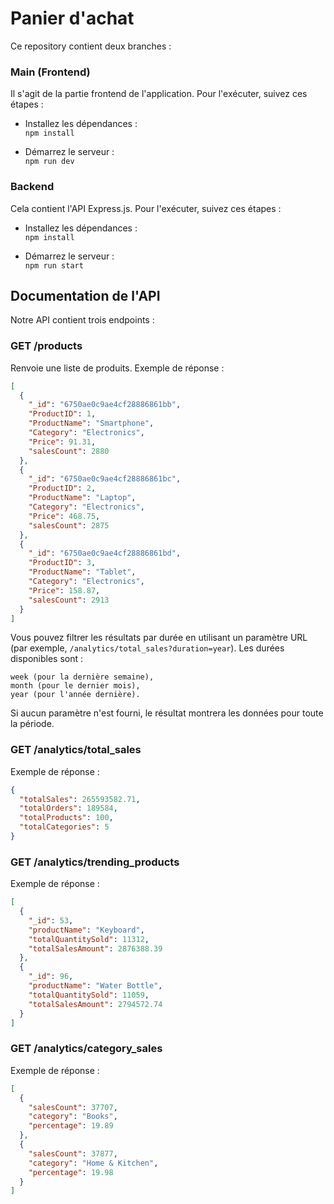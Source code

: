 # Panier d'achat

Ce repository contient deux branches :

### Main (Frontend)

Il s'agit de la partie frontend de l'application. Pour l'exécuter, suivez ces étapes :

- Installez les dépendances :  
  `npm install`

- Démarrez le serveur :  
  `npm run dev`

### Backend

Cela contient l'API Express.js. Pour l'exécuter, suivez ces étapes :

- Installez les dépendances :  
  `npm install`

- Démarrez le serveur :  
  `npm run start`

## Documentation de l'API

Notre  API contient trois endpoints :

### GET /products

Renvoie une liste de produits. Exemple de réponse :

```json
[
  {
    "_id": "6750ae0c9ae4cf28886861bb",
    "ProductID": 1,
    "ProductName": "Smartphone",
    "Category": "Electronics",
    "Price": 91.31,
    "salesCount": 2880
  },
  {
    "_id": "6750ae0c9ae4cf28886861bc",
    "ProductID": 2,
    "ProductName": "Laptop",
    "Category": "Electronics",
    "Price": 468.75,
    "salesCount": 2875
  },
  {
    "_id": "6750ae0c9ae4cf28886861bd",
    "ProductID": 3,
    "ProductName": "Tablet",
    "Category": "Electronics",
    "Price": 158.87,
    "salesCount": 2913
  }
]
```

Vous pouvez filtrer les résultats par durée en utilisant un paramètre URL (par exemple, `/analytics/total_sales?duration=year`). Les durées disponibles sont :

    week (pour la dernière semaine),
    month (pour le dernier mois),
    year (pour l'année dernière).

Si aucun paramètre n'est fourni, le résultat montrera les données pour toute la période.

### GET /analytics/total_sales

 Exemple de réponse :
 
```json
{
  "totalSales": 265593582.71,
  "totalOrders": 189584,
  "totalProducts": 100,
  "totalCategories": 5
}
```
### GET /analytics/trending_products

 Exemple de réponse :

```json
[
  {
    "_id": 53,
    "productName": "Keyboard",
    "totalQuantitySold": 11312,
    "totalSalesAmount": 2876388.39
  },
  {
    "_id": 96,
    "productName": "Water Bottle",
    "totalQuantitySold": 11059,
    "totalSalesAmount": 2794572.74
  }
]
```

### GET /analytics/category_sales
 Exemple de réponse :

```json
[
  {
    "salesCount": 37707,
    "category": "Books",
    "percentage": 19.89
  },
  {
    "salesCount": 37877,
    "category": "Home & Kitchen",
    "percentage": 19.98
  }
]
```






